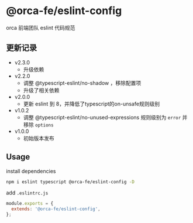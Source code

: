 # @orca-fe/eslint-config

orca 前端团队 eslint 代码规范

## 更新记录

- v2.3.0
  - 升级依赖
- v2.2.0
  - 调整 @typescript-eslint/no-shadow ，移除配置项
  - 升级了相关依赖
- v2.0.0
  - 更新 eslint 到 8，并降低了typescript的on-unsafe规则级别
- v1.0.2
  - 调整 @typescript-eslint/no-unused-expressions 规则级别为 `error` 并移除 `options`
- v1.0.0
  - 初始版本发布

## Usage

install dependencies

```bash
npm i eslint typescript @orca-fe/eslint-config -D
```

add `.eslintrc.js`

```javascript
module.exports = {
  extends: '@orca-fe/eslint-config',
};
```
